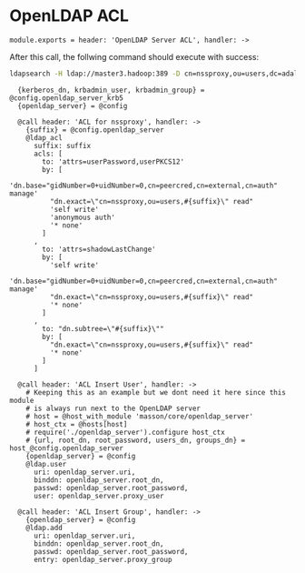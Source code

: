 
# OpenLDAP ACL

    module.exports = header: 'OpenLDAP Server ACL', handler: ->

      
After this call, the follwing command should execute with success:

```bash
ldapsearch -H ldap://master3.hadoop:389 -D cn=nssproxy,ou=users,dc=adaltas,dc=com -w test
```

      {kerberos_dn, krbadmin_user, krbadmin_group} = @config.openldap_server_krb5
      {openldap_server} = @config

      @call header: 'ACL for nssproxy', handler: ->
        {suffix} = @config.openldap_server
        @ldap_acl
          suffix: suffix
          acls: [
            to: 'attrs=userPassword,userPKCS12'
            by: [
              'dn.base="gidNumber=0+uidNumber=0,cn=peercred,cn=external,cn=auth" manage'
              "dn.exact=\"cn=nssproxy,ou=users,#{suffix}\" read"
              'self write'
              'anonymous auth'
              '* none'
            ]
          ,
            to: 'attrs=shadowLastChange'
            by: [
              'self write'
              'dn.base="gidNumber=0+uidNumber=0,cn=peercred,cn=external,cn=auth" manage'
              "dn.exact=\"cn=nssproxy,ou=users,#{suffix}\" read"
              '* none'
            ]
          ,
            to: "dn.subtree=\"#{suffix}\""
            by: [
              "dn.exact=\"cn=nssproxy,ou=users,#{suffix}\" read"
              '* none'
            ]
          ]

      @call header: 'ACL Insert User', handler: ->
        # Keeping this as an example but we dont need it here since this module
        # is always run next to the OpenLDAP server
        # host = @host_with_module 'masson/core/openldap_server'
        # host_ctx = @hosts[host]
        # require('./openldap_server').configure host_ctx
        # {url, root_dn, root_password, users_dn, groups_dn} = host_@config.openldap_server
        {openldap_server} = @config
        @ldap.user
          uri: openldap_server.uri,
          binddn: openldap_server.root_dn,
          passwd: openldap_server.root_password,
          user: openldap_server.proxy_user

      @call header: 'ACL Insert Group', handler: ->
        {openldap_server} = @config
        @ldap.add
          uri: openldap_server.uri,
          binddn: openldap_server.root_dn,
          passwd: openldap_server.root_password,
          entry: openldap_server.proxy_group

      
